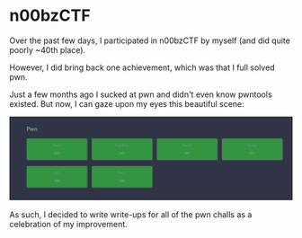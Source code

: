 # n00bzCTF

Over the past few days, I participated in n00bzCTF by myself (and did quite poorly ~40th place).

However, I did bring back one achievement, which was that I full solved pwn.

Just a few months ago I sucked at pwn and didn't even know pwntools existed. But now, I can gaze upon my eyes this beautiful scene:

![flex](flex.png)

As such, I decided to write write-ups for all of the pwn challs as a celebration of my improvement.